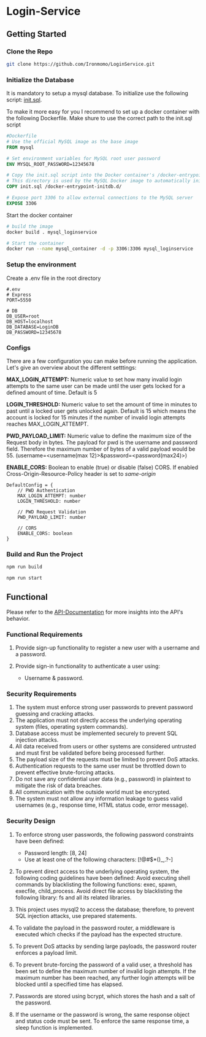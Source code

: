 # Login-Service

## Getting Started

### Clone the Repo
```bash
git clone https://github.com/Ironmomo/LoginService.git
```

### Initialize the Database

It is mandatory to setup a mysql database. To initialize use the following script: [init.sql](db/init.sql).

To make it more easy for you I recommend to set up a docker container with the following Dockerfile. Make shure to use the correct path to the init.sql script

```Dockerfile
#Dockerfile
# Use the official MySQL image as the base image
FROM mysql

# Set environment variables for MySQL root user password
ENV MYSQL_ROOT_PASSWORD=12345678

# Copy the init.sql script into the Docker container's /docker-entrypoint-initdb.d/ directory
# This directory is used by the MySQL Docker image to automatically initialize databases during container startup
COPY init.sql /docker-entrypoint-initdb.d/

# Expose port 3306 to allow external connections to the MySQL server
EXPOSE 3306
```

Start the docker container
```bash
# build the image
docker build . mysql_loginservice

# Start the container
docker run --name mysql_container -d -p 3306:3306 mysql_loginservice
```

### Setup the environment

Create a .env file in the root directory
```
#.env
# Express
PORT=5550

# DB
DB_USER=root
DB_HOST=localhost
DB_DATABASE=LoginDB
DB_PASSWORD=12345678
```

### Configs

There are a few configuration you can make before running the application. Let's give an overview about the different setttings:

**MAX_LOGIN_ATTEMPT:** 
Numeric value to set how many invalid login attempts to the same user can be made until the user gets locked for a defined amount of time. Default is 5

**LOGIN_THRESHOLD:**
Numeric value to set the amount of time in minutes to past until a locked user gets unlocked again. Default is 15 which means the account is locked for 15 minutes if the number of invalid login attempts reaches MAX_LOGIN_ATTEMPT.

**PWD_PAYLOAD_LIMIT:**
Numeric value to define the maximum size of the Request body in bytes. The payload for pwd is the username and password field. Therefore the maximum number of bytes of a valid payload would be 55. (username=<username(max 12)>&password=<password(max24)>)

**ENABLE_CORS:**
Boolean to enable (true) or disable (false) CORS. If enabled Cross-Origin-Resource-Policy header is set to *same-origin*

```
DefaultConfig = {
    // PWD Authentication
    MAX_LOGIN_ATTEMPT: number
    LOGIN_THRESHOLD: number

    // PWD Request Validation
    PWD_PAYLOAD_LIMIT: number

    // CORS
    ENABLE_CORS: boolean
}
```

### Build and Run the Project

```bash
npm run build

npm run start
```

## Functional

Please refer to the [API-Documentation](https://documenter.getpostman.com/view/16623785/2sA3JFAj75) for more insights into the API's behavior.

### Functional Requirements

1. Provide sign-up functionality to register a new user with a username and a password.

2. Provide sign-in functionality to authenticate a user using:
   - Username & password.
 

### Security Requirements

1. The system must enforce strong user passwords to prevent password guessing and cracking attacks.
2. The application must not directly access the underlying operating system (files, operating system commands).
3. Database access must be implemented securely to prevent SQL injection attacks.
4. All data received from users or other systems are considered untrusted and must first be validated before being processed further.
5. The payload size of the requests must be limited to prevent DoS attacks.
6. Authentication requests to the same user must be throttled down to prevent effective brute-forcing attacks.
7. Do not save any confidential user data (e.g., password) in plaintext to mitigate the risk of data breaches.
8. All communication with the outside world must be encrypted.
9. The system must not allow any information leakage to guess valid usernames (e.g., response time, HTML status code, error message).

### Security Design

1. To enforce strong user passwords, the following password constraints have been defined:
   - Password length: [8, 24]
   - Use at least one of the following characters: [!@#$*()_,.?-]

2. To prevent direct access to the underlying operating system, the following coding guidelines have been defined:
        Avoid executing shell commands by blacklisting the following functions: exec, spawn, execfile, child_process.
        Avoid direct file access by blacklisting the following library: fs and all its related libraries.

3. This project uses mysql2 to access the database; therefore, to prevent SQL injection attacks, use prepared statements.

4. To validate the payload in the password router, a middleware is executed which checks if the payload has the expected structure.

5. To prevent DoS attacks by sending large payloads, the password router enforces a payload limit.

6. To prevent brute-forcing the password of a valid user, a threshold has been set to define the maximum number of invalid login attempts. If the maximum number has been reached, any further login attempts will be blocked until a specified time has elapsed.

7. Passwords are stored using bcrypt, which stores the hash and a salt of the password.

9. If the username or the password is wrong, the same response object and status code must be sent. To enforce the same response time, a sleep function is implemented.
